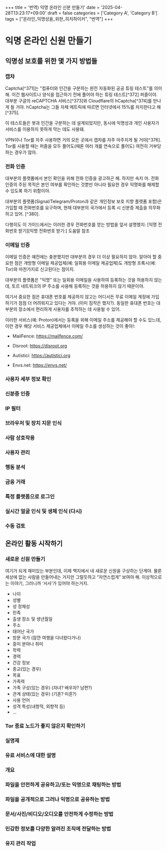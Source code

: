+++
title = '번역) 익명 온라인 신분 만들기'
date = '2025-04-28T13:23:17+09:00'
draft = false
categories = ['Category A', 'Category B']
tags = ["온라인_익명성을_위한_히치하이커", "번역"]
+++
# 익명 온라인 신원 만들기
## 익명성 보호를 위한 몇 가지 방법들 

### 캡챠
Captcha[^371]는 "컴퓨터와 인간을 구분하는 완전 자동화된 공공 튜링 테스트"를 의미해. 이건 웹사이트나 양식을 접근하기 전에 풀어야 하는 튜링 테스트[^372] 퍼즐이야. 대부분 구글의 reCAPTCHA 서비스[^373]와 Cloudflare의 hCaptcha[^374]를 만나게 될 거야. hCaptcha는 그들 자체 메트릭에 따르면 인터넷에서 15%를 차지한다고 해[^375].

이 테스트들은 봇과 인간을 구분하는 데 설계되었지만, 동시에 익명성과 개인 사용자가 서비스를 이용하지 못하게 막는 데도 사용돼.

VPN이나 Tor를 자주 사용하면 거의 모든 곳에서 캡챠를 자주 마주치게 될 거야[^376]. Tor를 사용할 때는 퍼즐을 모두 풀어도(때론 여러 개를 연속으로 풀어도) 여전히 거부당하는 경우가 많아.
### 전화 인증
대부분의 플랫폼에서 본인 확인을 위해 전화 인증을 광고하곤 해. 하지만 속지 마. 전화 인증의 주된 목적은 본인 여부를 확인하는 것뿐만 아니라 필요한 경우 익명화를 해제할 수 있도록 하기 위함이야.

대부분의 플랫폼(Signal/Telegram/Proton과 같은 개인정보 보호 지향 플랫폼 포함)은 가입할 때 전화번호를 요구하며, 현재 대부분의 국가에서 등록 시 신분증 제출을 의무화하고 있어. [^380].

다행히도 이 가이드에서는 이러한 경우 전화번호를 얻는 방법을 앞서 설명했지: [익명 전화번호 받기][익명 전화번호 받기:] 도움말 참조


### 이메일 인증
이메일 인증은 예전에는 충분했지만 대부분의 경우 더 이상 필요하지 않아. 알아야 할 중요한 점은 개방형 이메일 제공업체(예: 일회용 이메일 제공업체)도 개방형 프록시(예: Tor)와 마찬가지로 신고된다는 점이지.

대부분의 플랫폼은 "익명" 또는 일회용 이메일을 사용하여 등록하는 것을 허용하지 않는데, 토르 네트워크의 IP 주소를 사용해 등록하는 것을 허용하지 않기 때문이야.

여기서 중요한 점은 휴대폰 번호를 제공하지 않고는 어디서든 무료 이메일 계정에 가입하기가 점점 더 어려워지고 있다는 거야. (이미 짐작은 했지?). 동일한 휴대폰 번호는 대부분의 장소에서 편리하게 사용자를 추적하는 데 사용될 수 있어.

이러한 서비스(예: Proton)에서는 등록을 위해 이메일 주소를 제공해야 할 수도 있느데, 이런 경우 해당 서비스 제공업체에서 이메일 주소를 생성하는 것이 좋아!:

-   MailFence: <https://mailfence.com/>

-   Disroot: <https://disroot.org>

-   Autistici: <https://autistici.org>

-   Envs.net: <https://envs.net/>

### 사용자 세부 정보 확인
### 신분증 인증
### IP 필터
### 브라우저 및 장치 지문 인식
### 사람 상호작용
### 사용자 관리
### 행동 분석
### 금융 거래
### 특정 플랫폼으로 로그인
### 실시간 얼굴 인식 및 생체 인식 (다시)
### 수동 검토

## 온라인 활동 시작하기
### 새로운 신원 만들기
여기가 되게 재미있는 부분인데, 이제 백지에서 네 새로운 신원을 구상하는 단계야. 물론 세상에 없는 사람을 만들어내는 거지만 그럴듯하고 “자연스럽게” 보여야 해. 이상적으로는 이야기, 그러니까 ‘서사’가 있어야 하는거지.

- 나이
- 성별
- 성 정체성
- 민족
- 출생 장소 및 생년월일
- 주소
- 태어난 국가
- 방문 국가 (잠깐 여행을 다녀왔다거나)
- 흥미 분야나 취미
- 학력
- 경력
- 건강 정보
- 종교(있는 경우)
- 목표
- 가족력
- 가족 구성(있는 경우) (자녀? 배우자? 남편?)
- 관계 상태(있는 경우) (기혼? 미혼?)
- 사용 언어
- 성격 특성(내향적, 외향적 등)
- ...

### Tor 종료 노드가 좋지 않은지 확인하기
### 실명제
### 유료 서비스에 대한 설명
### 개요
### 파일을 안전하게 공유하고/또는 익명으로 채팅하는 방법
### 파일을 공개적으로 그러나 익명으로 공유하는 방법
### 문서/사진/비디오/오디오를 안전하게 수정하는 방법
### 민감한 정보를 다양한 알려진 조직에 전달하는 방법
### 유지 관리 작업